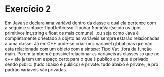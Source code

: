 # Exercício 2

Em Java se declara uma variável dentro da classe a qual ela pertence com a seguinte sintaxe: TipoDeAcesso TipoVar NomeVar(sendo os tipos primitivos int,string e float os mais comuns);  ,ou seja como Java é completamente orientado a objeto as variáveis sempre estarão relacionadas a uma classe. Já em C++ pode-se criar uma variavel global mas que não esta relacionada com um objeto com a sintaxe: Tipo Var; ,fora da função main. Porem tambem é possivel relacionar as variaveis as classes so que no c++ ele ja tem um espaço certo para o que é publico e o que é privado sendo public: (tudo abaixo é publico) e private: tudo abaixo é private; ,e pro padrão variaveis são privadas.